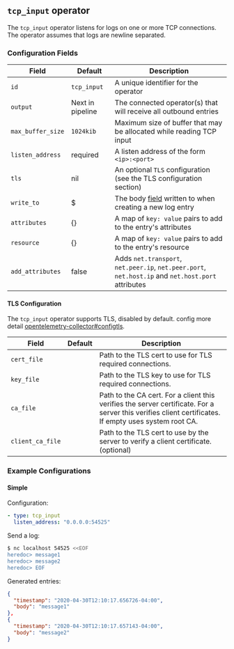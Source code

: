 ## `tcp_input` operator

The `tcp_input` operator listens for logs on one or more TCP connections. The operator assumes that logs are newline separated.

### Configuration Fields

| Field             | Default          | Description                                                                                        |
| ---               | ---              | ---                                                                                                |
| `id`              | `tcp_input`      | A unique identifier for the operator                                                               |
| `output`          | Next in pipeline | The connected operator(s) that will receive all outbound entries                                   |
| `max_buffer_size` | `1024kib`        | Maximum size of buffer that may be allocated while reading TCP input                               |
| `listen_address`  | required         | A listen address of the form `<ip>:<port>`                                                         |
| `tls`             | nil              | An optional `TLS` configuration (see the TLS configuration section)                                |
| `write_to`        | $                | The body [field](/docs/types/field.md) written to when creating a new log entry                    |
| `attributes`      | {}               | A map of `key: value` pairs to add to the entry's attributes                                       |
| `resource`        | {}               | A map of `key: value` pairs to add to the entry's resource                                         |
| `add_attributes`  | false            | Adds `net.transport`, `net.peer.ip`, `net.peer.port`, `net.host.ip` and `net.host.port` attributes |


#### TLS Configuration

The `tcp_input` operator supports TLS, disabled by default.
config more detail [opentelemetry-collector#configtls](https://github.com/open-telemetry/opentelemetry-collector/tree/main/config/configtls#tls-configuration-settings).

| Field             | Default          | Description                               |
| ---               | ---              | ---                                       |
| `cert_file`       |                  | Path to the TLS cert to use for TLS required connections.   |
| `key_file`        |                  | Path to the TLS key to use for TLS required connections.       |
| `ca_file`         |                  | Path to the CA cert. For a client this verifies the server certificate. For a server this verifies client certificates. If empty uses system root CA.        |
| `client_ca_file`  |                  | Path to the TLS cert to use by the server to verify a client certificate. (optional)   |


### Example Configurations

#### Simple

Configuration:
```yaml
- type: tcp_input
  listen_address: "0.0.0.0:54525"
```

Send a log:
```bash
$ nc localhost 54525 <<EOF
heredoc> message1
heredoc> message2
heredoc> EOF
```

Generated entries:
```json
{
  "timestamp": "2020-04-30T12:10:17.656726-04:00",
  "body": "message1"
},
{
  "timestamp": "2020-04-30T12:10:17.657143-04:00",
  "body": "message2"
}
```
